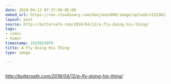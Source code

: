 ```yaml
---
date: 2018-04-13 07:37:59-05:00
embed_url: https://res.cloudinary.com/danjones000/image/upload/v1523622988/2018-04-12-AFlyDoingHisThing.jpg
layout: post
source: http://buttersafe.com/2018/04/12/a-fly-doing-his-thing/
tags:
- comic
- humor
timestamp: 1523623079
title: A Fly Doing His Thing
type: image

---
```

<img src="https://res.cloudinary.com/danjones000/image/upload/v1523622988/2018-04-12-AFlyDoingHisThing.jpg" alt="" />

<cite>http://buttersafe.com/2018/04/12/a-fly-doing-his-thing/</cite>

